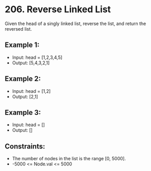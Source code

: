# 206. Reverse Linked List

Given the head of a singly linked list, reverse the list, and return the reversed list.

## Example 1:

- Input: head = [1,2,3,4,5]
- Output: [5,4,3,2,1]

## Example 2:

- Input: head = [1,2]
- Output: [2,1]

## Example 3:

- Input: head = []
- Output: []
 

## Constraints:

- The number of nodes in the list is the range [0, 5000].
- -5000 <= Node.val <= 5000